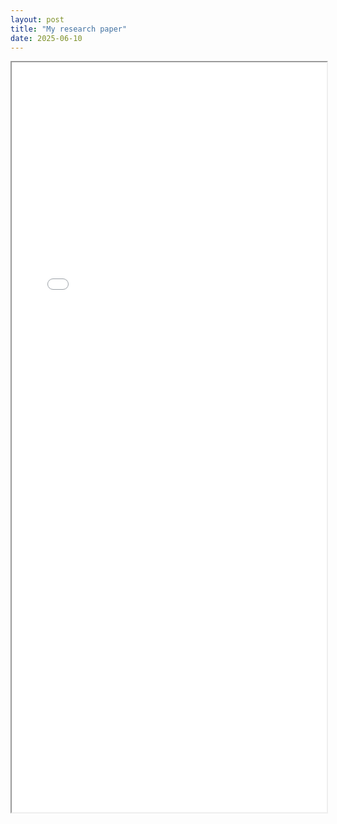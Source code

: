 ```yaml
---
layout: post
title: "My research paper"
date: 2025-06-10
---
```

<iframe src="{{ site.baseurl }}/assets/files/연구논문_최종보고서_김진호_2022145159.pdf" width="100%" height="1200px"></iframe>
